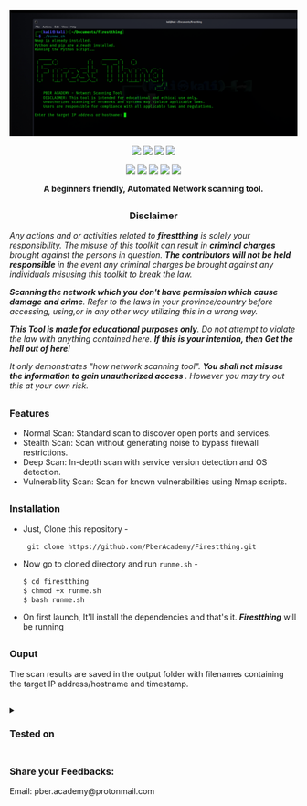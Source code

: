 <!-- firesthing -->

<p align="center">
  <img src="https://github.com/PberAcademy/Firestthing/blob/main/image.png">
</p>

<p align="center">
  <img src="https://img.shields.io/badge/Version-1.0-green?style=for-the-badge">
  <img src="https://img.shields.io/github/stars/pberacademy/firestthing?style=for-the-badge">
  <img src="https://img.shields.io/github/issues/pberacademy/firestthing?color=red&style=for-the-badge">
  <img src="https://img.shields.io/github/forks/pberacademy/firestthing?color=teal&style=for-the-badge">
</p>

<p align="center">
  <img src="https://img.shields.io/badge/Author-pberacademy-a?style=flat-square">
  <img src="https://img.shields.io/badge/Open%20Source-Yes-darkgreen?style=flat-square">
  <img src="https://img.shields.io/badge/Maintained%3F-Yes-lightblue?style=flat-square">
  <img src="https://img.shields.io/badge/Written%20In-Bash-darkcyan?style=flat-square">
  <img src="https://hits.seeyoufarm.com/api/count/incr/badge.svg?url=https%3A%2F%2Fgithub.com%2Fpberacademy%2Ffirestthing&title=Visitors&edge_flat=false"/></a>
</p>

<p align="center"><b>A beginners friendly, Automated Network scanning tool.</b></p>

##

<h3><p align="center">Disclaimer</p></h3>

<i>Any actions and or activities related to <b>firestthing</b> is solely your responsibility. The misuse of this toolkit can result in <b>criminal charges</b> brought against the persons in question. <b>The contributors will not be held responsible</b> in the event any criminal charges be brought against any individuals misusing this toolkit to break the law.

<b>Scanning the network which you don't have permission which cause damage and crime</b>. Refer to the laws in your province/country before accessing, using,or in any other way utilizing this in a wrong way.

<b>This Tool is made for educational purposes only</b>. Do not attempt to violate the law with anything contained here. <b>If this is your intention, then Get the hell out of here</b>!

It only demonstrates "how network scanning tool". <b>You shall not misuse the information to gain unauthorized access </b>. However you may try out this at your own risk.</i>

##

### Features

- Normal Scan: Standard scan to discover open ports and services.
- Stealth Scan: Scan without generating noise to bypass firewall restrictions.
- Deep Scan: In-depth scan with service version detection and OS detection.
- Vulnerability Scan: Scan for known vulnerabilities using Nmap scripts.

##

### Installation

- Just, Clone this repository -
  ```
   git clone https://github.com/PberAcademy/Firestthing.git
  ```

- Now go to cloned directory and run `runme.sh` -
  ```
  $ cd firestthing
  $ chmod +x runme.sh
  $ bash runme.sh
  ```

- On first launch, It'll install the dependencies and that's it. ***Firestthing*** will be running

##


### Ouput

The scan results are saved in the output folder with filenames containing the target IP address/hostname and timestamp.

##



<details>
  <summary><h3>Tested on</h3></summary>

- **Ubuntu**
- **Debian**
- **Kali Linux**
</details>

##

### Share your Feedbacks:
<p align="left">
  Email: pber.academy@protonmail.com
</p>




<!-- // -->
